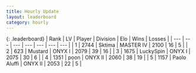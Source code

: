 ```yaml
---
title: Hourly Update
layout: leaderboard
category: hourly
---
```


{: .leaderboard}
| Rank | LV | Player | Division | Elo | Wins | Losses |
| --- | --- | --- | --- | --- | --- | --- |
| <span data-change="0">1</span> | 2744 | <span title="ID: 353063">Sktima</span> | MASTER IV | <span data-change="0">2100</span> | <span data-change="0">16</span> | <span data-change="0">5</span> |
| <span data-change="1">2</span> | 623 | <span title="ID: 611082">Mustard</span> | ONYX I | <span data-change="6">2079</span> | <span data-change="1">39</span> | <span data-change="0">16</span> |
| <span data-change="-1">3</span> | 1675 | <span title="ID: 498412">LuckySpin</span> | ONYX I | <span data-change="0">2075</span> | <span data-change="0">30</span> | <span data-change="0">6</span> |
| <span data-change="0">4</span> | 1351 | <span title="ID: 540690">poon</span> | ONYX II | <span data-change="0">2060</span> | <span data-change="0">38</span> | <span data-change="0">19</span> |
| <span data-change="0">5</span> | 1157 | <span title="ID: 512212">Paolo Aluffi</span> | ONYX II | <span data-change="0">2053</span> | <span data-change="0">22</span> | <span data-change="0">5</span> |